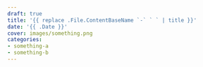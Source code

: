 ```yaml
---
draft: true
title: '{{ replace .File.ContentBaseName `-` ` ` | title }}'
date: '{{ .Date }}'
cover: images/something.png
categories:
- something-a
- something-b
---
```

